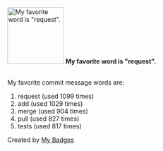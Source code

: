 <img src="https://my-badges.github.io/my-badges/favorite-word.png" alt="My favorite word is &quot;request&quot;." title="My favorite word is &quot;request&quot;." width="128">
<strong>My favorite word is &quot;request&quot;.</strong>
<br><br>

My favorite commit message words are:

1. request (used 1099 times)
2. add (used 1029 times)
3. merge (used 904 times)
4. pull (used 827 times)
5. tests (used 817 times)


Created by <a href="https://github.com/my-badges/my-badges">My Badges</a>